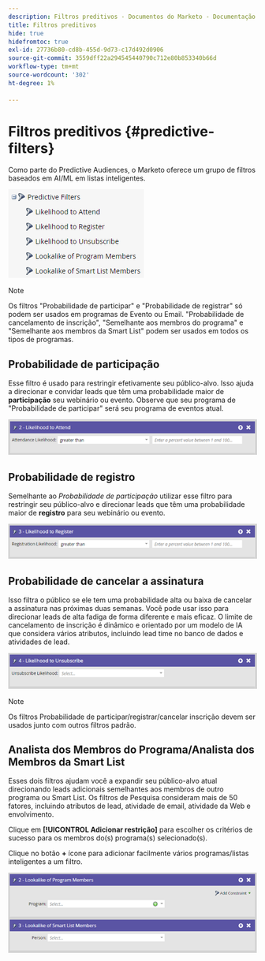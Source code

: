 ```yaml
---
description: Filtros preditivos - Documentos do Marketo - Documentação do produto
title: Filtros preditivos
hide: true
hidefromtoc: true
exl-id: 27736b80-cd8b-455d-9d73-c17d492d0906
source-git-commit: 3559dff22a294545440790c712e80b853340b66d
workflow-type: tm+mt
source-wordcount: '302'
ht-degree: 1%

---
```


# Filtros preditivos {#predictive-filters}

Como parte do Predictive Audiences, o Marketo oferece um grupo de filtros baseados em AI/ML em listas inteligentes.

![Imagem Um](assets/predictive-filters-1.png)

>[!NOTE]
>
>Os filtros &quot;Probabilidade de participar&quot; e &quot;Probabilidade de registrar&quot; só podem ser usados em programas de Evento ou Email. &quot;Probabilidade de cancelamento de inscrição&quot;, &quot;Semelhante aos membros do programa&quot; e &quot;Semelhante aos membros da Smart List&quot; podem ser usados em todos os tipos de programas.

## Probabilidade de participação

Esse filtro é usado para restringir efetivamente seu público-alvo. Isso ajuda a direcionar e convidar leads que têm uma probabilidade maior de **participação** seu webinário ou evento. Observe que seu programa de &quot;Probabilidade de participar&quot; será seu programa de eventos atual.

![Imagem dois](assets/predictive-filters-2.png)

## Probabilidade de registro

Semelhante ao _Probabilidade de participação_ utilizar esse filtro para restringir seu público-alvo e direcionar leads que têm uma probabilidade maior de **registro** para seu webinário ou evento.

![Imagem Três](assets/predictive-filters-3.png)

## Probabilidade de cancelar a assinatura

Isso filtra o público se ele tem uma probabilidade alta ou baixa de cancelar a assinatura nas próximas duas semanas. Você pode usar isso para direcionar leads de alta fadiga de forma diferente e mais eficaz. O limite de cancelamento de inscrição é dinâmico e orientado por um modelo de IA que considera vários atributos, incluindo lead time no banco de dados e atividades de lead.

![Imagem quatro](assets/predictive-filters-4.png)

>[!NOTE]
>
>Os filtros Probabilidade de participar/registrar/cancelar inscrição devem ser usados junto com outros filtros padrão.

## Analista dos Membros do Programa/Analista dos Membros da Smart List

Esses dois filtros ajudam você a expandir seu público-alvo atual direcionando leads adicionais semelhantes aos membros de outro programa ou Smart List. Os filtros de Pesquisa consideram mais de 50 fatores, incluindo atributos de lead, atividade de email, atividade da Web e envolvimento.

Clique em **[!UICONTROL Adicionar restrição]** para escolher os critérios de sucesso para os membros do(s) programa(s) selecionado(s).

Clique no botão **+** ícone para adicionar facilmente vários programas/listas inteligentes a um filtro.

![Imagem cinco](assets/predictive-filters-5.png)
